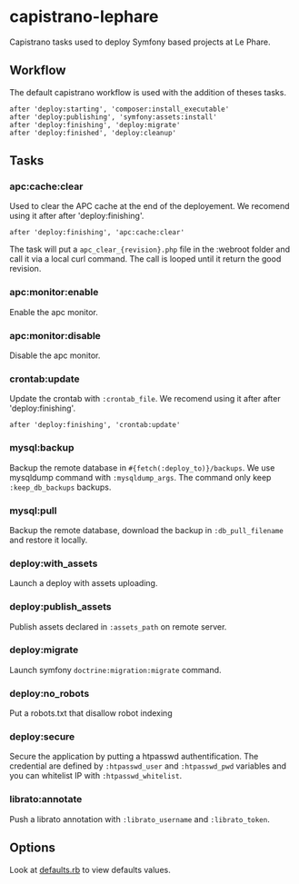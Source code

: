 # capistrano-lephare

Capistrano tasks used to deploy Symfony based projects at Le Phare.

## Workflow

The default capistrano workflow is used with the addition of theses tasks.

    after 'deploy:starting', 'composer:install_executable'
    after 'deploy:publishing', 'symfony:assets:install'
    after 'deploy:finishing', 'deploy:migrate'
    after 'deploy:finished', 'deploy:cleanup'

## Tasks

### apc:cache:clear

Used to clear the APC cache at the end of the deployement. We recomend using it after after 'deploy:finishing'.

    after 'deploy:finishing', 'apc:cache:clear'

The task will put a `apc_clear_{revision}.php` file in the :webroot folder and call it via a local curl command.
The call is looped until it return the good revision.

### apc:monitor:enable

Enable the apc monitor.

### apc:monitor:disable

Disable the apc monitor.

### crontab:update

Update the crontab with `:crontab_file`. We recomend using it after after 'deploy:finishing'.

    after 'deploy:finishing', 'crontab:update'

### mysql:backup

Backup the remote database in `#{fetch(:deploy_to)}/backups`. We use mysqldump command with `:mysqldump_args`.
The command only keep  `:keep_db_backups` backups.

### mysql:pull

Backup the remote database, download the backup in `:db_pull_filename` and restore it locally.

### deploy:with_assets

Launch a deploy with assets uploading.

### deploy:publish_assets

Publish assets declared in `:assets_path` on remote server.

### deploy:migrate

Launch symfony `doctrine:migration:migrate` command.

### deploy:no_robots

Put a robots.txt that disallow robot indexing

### deploy:secure

Secure the application by putting a htpasswd authentification.
The credential are defined by `:htpasswd_user` and `:htpasswd_pwd` variables and you can whitelist IP with `:htpasswd_whitelist`.

### librato:annotate

Push a librato annotation with `:librato_username` and `:librato_token`.

## Options

Look at [defaults.rb](lib/capistrano/lephare/defaults.rb) to view defaults values.
